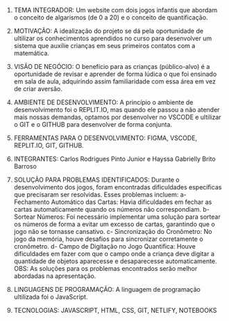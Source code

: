 1. TEMA INTEGRADOR: Um website com dois jogos infantis que abordam o conceito de algarismos (de 0 a 20) e o conceito de quantificação.

2. MOTIVAÇÃO: A idealização do projeto se dá pela oportunidade de ultilizar os conhecimentos aprendidos no curso para desenvolver um sistema que auxilie crianças
 em seus primeiros contatos com a matemática.

4. VISÃO DE NEGÓCIO: O benefício para as crianças (público-alvo) é a oportunidade de revisar e aprender de forma lúdica o que foi ensinado em sala de aula, adquirindo assim
 familiaridade com essa área em vez de criar aversão.

6. AMBIENTE DE DESENVOLVIMENTO: A princípio o ambiente de desenvolvimento foi o REPLIT.IO, mas quando ele passou a não atender mais nossas demandas, optamos por desenvolver no VSCODE
e ultilizar o GIT e o GITHUB para desenvolver de forma conjunta.

7. FERRAMENTAS PARA O DESENVOLVIMENTO: FIGMA, VSCODE, REPLIT.IO, GIT, GITHUB.

8. INTEGRANTES: Carlos Rodrigues Pinto Junior e Hayssa Gabrielly Brito Barroso

9. SOLUÇÃO PARA PROBLEMAS IDENTIFICADOS:
Durante o desenvolvimento dos jogos, foram encontradas dificuldades específicas que precisaram ser resolvidas. Esses problemas incluem:
   a- Fechamento Automático das Cartas: Havia dificuldades em fechar as cartas automaticamente quando os números não correspondiam.
   b- Sortear Números: Foi necessário implementar uma solução para sortear os números de forma a evitar um excesso de cartas, garantindo que o jogo não se tornasse cansativo.
   c- Sincronização do Cronômetro: No jogo da memória, houve desafios para sincronizar corretamente o cronômetro.
   d- Campo de Digitação no Jogo Quantifica: Houve dificuldades em fazer com que o campo onde a criança deve digitar a quantidade de objetos aparecesse e desaparecesse automaticamente.
OBS: As soluções para os problemas encontrados serão melhor abordadas na apresentação.


11. LINGUAGENS DE PROGRAMAÇÃO: A linguagem de programação ultilizada foi o JavaScript.

12. TECNOLOGIAS: JAVASCRIPT, HTML, CSS, GIT, NETLIFY, NOTEBOOKS
